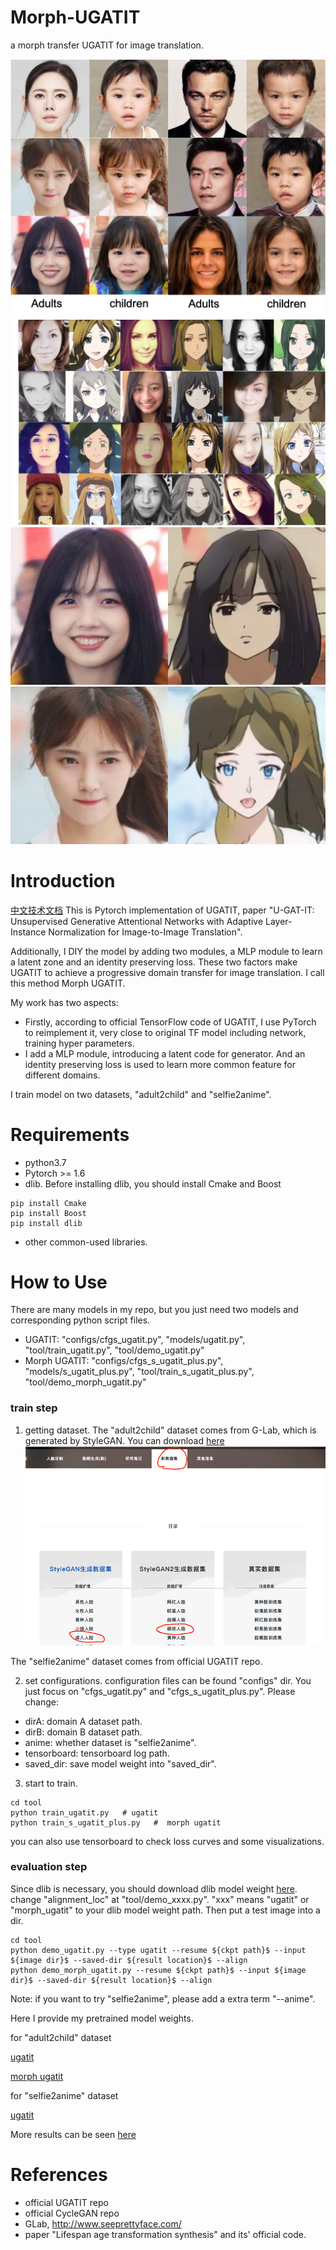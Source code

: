 # Morph-UGATIT
a morph transfer UGATIT for image translation.

![image](./figs/fig1.png)
![image](./figs/fig2.png)
![image](./figs/wangbingbing_0.jpg)
![image](./figs/jujingwei_0.jpg)

# Introduction
[中文技术文档](https://zhuanlan.zhihu.com/p/348124048)
This is Pytorch implementation of UGATIT, paper "U-GAT-IT: Unsupervised Generative Attentional Networks with Adaptive Layer-Instance Normalization for Image-to-Image Translation".

Additionally, I DIY the model by adding two modules, a MLP module to learn a latent zone and an identity preserving loss. These two factors make UGATIT to achieve a progressive domain transfer for image translation. I call this method Morph UGATIT.

My work has two aspects:
* Firstly, according to official TensorFlow code of UGATIT, I use PyTorch to reimplement it, very close to original TF model including network, training hyper parameters.
* I add a MLP module, introducing a latent code for generator. And an identity preserving loss is used to learn more common feature for different domains.

I train model on two datasets, "adult2child" and "selfie2anime".

# Requirements
* python3.7
* Pytorch >= 1.6
* dlib. Before installing dlib, you should install Cmake and Boost
```
pip install Cmake
pip install Boost
pip install dlib
```
* other common-used libraries.

# How to Use
There are many models in my repo, but you just need two models and corresponding python script files.
* UGATIT: "configs/cfgs_ugatit.py", "models/ugatit.py", "tool/train_ugatit.py", "tool/demo_ugatit.py"
* Morph UGATIT: "configs/cfgs_s_ugatit_plus.py", "models/s_ugatit_plus.py", "tool/train_s_ugatit_plus.py", "tool/demo_morph_ugatit.py"

### train step
1. getting dataset. The "adult2child" dataset comes from G-Lab, which is generated by StyleGAN. You can download [here](http://www.seeprettyface.com/mydataset.html)
![image](./figs/dataset.png)

The "selfie2anime" dataset comes from official UGATIT repo. 

2. set configurations. configuration files can be found "configs" dir. You just focus on "cfgs_ugatit.py" and "cfgs_s_ugatit_plus.py". Please change:
* dirA: domain A dataset path.
* dirB: domain B dataset path.
* anime: whether dataset is "selfie2anime".
* tensorboard: tensorboard log path.
* saved_dir: save model weight into "saved_dir".

3. start to train.
```
cd tool
python train_ugatit.py   # ugatit
python train_s_ugatit_plus.py   #  morph ugatit
```
you can also use tensorboard to check loss curves and some visualizations.

### evaluation step
Since dlib is necessary, you should download dlib model weight [here](https://drive.google.com/file/d/1gyv5lU0xVafqAB2cIxqycLY1Wi-Lf5O3/view?usp=sharing).
change "alignment_loc" at "tool/demo_xxxx.py". "xxx" means "ugatit" or "morph_ugatit" to your dlib model weight path.
Then put a test image into a dir.

```
cd tool
python demo_ugatit.py --type ugatit --resume ${ckpt path}$ --input ${image dir}$ --saved-dir ${result location}$ --align
python demo_morph_ugatit.py --resume ${ckpt path}$ --input ${image dir}$ --saved-dir ${result location}$ --align
```

Note: if you want to try "selfie2anime", please add a extra term "--anime".

Here I provide my pretrained model weights.

for "adult2child" dataset

[ugatit](https://drive.google.com/file/d/1L_VOmmHHw4ZikfSkQDcuQMwsWO0ntmFo/view?usp=sharing)

[morph ugatit](https://drive.google.com/file/d/1vfeY-35DTKgBvh_zNQ1tGBtGCp6SFv8L/view?usp=sharing)

for "selfie2anime" dataset

[ugatit](https://drive.google.com/file/d/1QmvS9DQrtWMQrlu1YtjEpGLeQcvhxkbf/view?usp=sharing)

More results can be seen [here](https://zhuanlan.zhihu.com/p/348124048)

# References
* official UGATIT repo
* official CycleGAN repo
* GLab, http://www.seeprettyface.com/
* paper "Lifespan age transformation synthesis" and its' official code.
